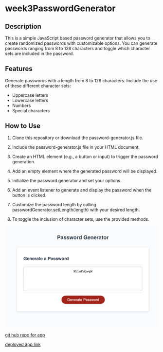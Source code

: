 # week3PasswordGenerator

## Description
This is a simple JavaScript based password generator that allows you to create randomized passwords with customizable options. You can generate passwords ranging from 8 to 128 characters and toggle which character sets are included in the password.

## Features
Generate passwords with a length from 8 to 128 characters.
Include the use of these different character sets:
- Uppercase letters
- Lowercase letters
- Numbers
- Special characters

## How to Use
1. Clone this repository or download the password-generator.js file.

2. Include the password-generator.js file in your HTML document.

3. Create an HTML element (e.g., a button or input) to trigger the password generation.

3. Add an empty element where the generated password will be displayed.

4. Initialize the password generator and set your options.

5. Add an event listener to generate and display the password when the button is clicked.

6. Customize the password length by calling passwordGenerator.setLength(length) with your desired length.

7. To toggle the inclusion of character sets, use the provided methods.

![passwordApp](./pictures/passwordApp.png)

[git hub repo for app](https://github.com/loganlosee/week3PasswordGenerator)

[deployed app link](https://loganlosee.github.io/week3PasswordGenerator/)

